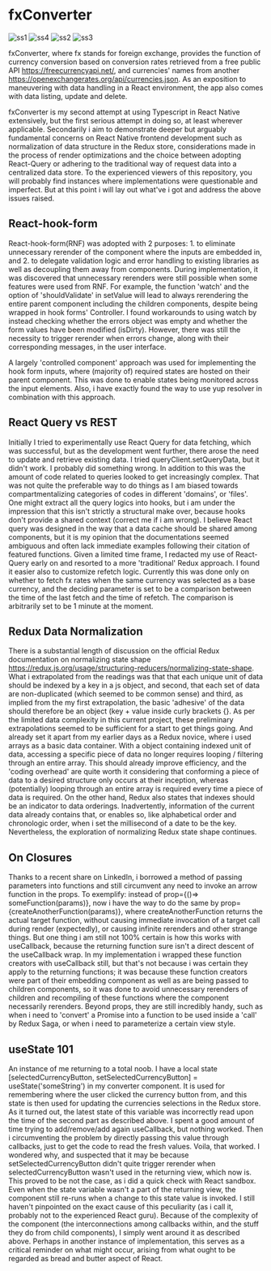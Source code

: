 # fxConverter

![ss1](https://i.postimg.cc/Mnz8pRrc/Screenshot-1641862360.png) ![ss4](https://i.postimg.cc/94n3bkXT/Screenshot-1641862445.png) ![ss2](https://i.postimg.cc/0zZ1MQLV/Screenshot-1641862375.png)
![ss3](https://i.postimg.cc/f3LnxssD/Screenshot-1641862389.png) 

fxConverter, where fx stands for foreign exchange, provides the function of currency conversion based on conversion rates retrieved from a free public API https://freecurrencyapi.net/, and currencies' names from another https://openexchangerates.org/api/currencies.json. As an exposition to maneuvering with data handling in a React environment, the app also comes with data listing, update and delete. 

fxConverter is my second attempt at using Typescript in React Native extensively, but the first serious attempt in doing so, at least wherever applicable. Secondarily i aim to demonstrate deeper but arguably fundamental concerns on React Native frontend development such as normalization of data structure in the Redux store, considerations made in the process of render optimizations and the choice between adopting React-Query or adhering to the traditional way of request data into a centralized data store. To the experienced viewers of this repository, you will probably find instances where implementations were questionable and imperfect. But at this point i will lay out what've i got and address the above issues raised. 

## React-hook-form

React-hook-form(RNF) was adopted with 2 purposes: 1. to eliminate unnecessary rerender of the component where the inputs are embedded in, and 2. to delegate validation logic and error handling to existing libraries as well as decoupling them away from components. During implementation, it was discovered that unnecessary rerenders were still possible when some features were used from RNF. For example, the function 'watch' and the option of 'shouldValidate' in setValue will lead to always rerendering the entire parent component including the children components, despite being wrapped in hook forms' Controller. I found workarounds to using watch by instead checking whether the errors object was empty and whether the form values have been modified (isDirty). However, there was still the necessity to trigger rerender when errors change, along with their corresponding messages, in the user interface.

A largely 'controlled component' approach was used for implementing the hook form inputs, where (majority of) required states are hosted on their parent component. This was done to enable states being monitored across the input elements. Also, i have exactly found the way to use yup resolver in combination with this approach.

## React Query vs REST

Initially I tried to experimentally use React Query for data fetching, which was successful, but as the development went further, there arose the need to update and retrieve existing data. I tried queryClient.setQueryData, but it didn't work. I probably did something wrong. In addition to this was the amount of code related to queries looked to get increasingly complex. That was not quite the preferable way to do things as I am biased towards compartmentalizing categories of codes in different 'domains', or 'files'. One might extract all the query logics into hooks, but i am under the impression that this isn't strictly a structural make over, because hooks don't provide a shared context (correct me if i am wrong). I believe React query was designed in the way that a data cache should be shared among components, but it is my opinion that the documentations seemed ambiguous and often lack immediate examples following their citation of featured functions. Given a limited time frame, I redacted my use of React-Query early on and resorted to a more 'traditional' Redux approach. I found it easier also to customize refetch logic. Currently this was done only on whether to fetch fx rates when the same currency was selected as a base currency, and the deciding parameter is set to be a comparison between the time of the last fetch and the time of refetch. The comparison is arbitrarily set to be 1 minute at the moment.

## Redux Data Normalization

There is a substantial length of discussion on the official Redux documentation on normalizing state shape https://redux.js.org/usage/structuring-reducers/normalizing-state-shape. What i extrapolated from the readings was that that each unique unit of data should be indexed by a key in a js object, and second, that each set of data are non-duplicated (which seemed to be common sense) and third, as implied from the my first extrapolation, the basic 'adhesive' of the data should therefore be an object (key + value inside curly brackets {}. As per the limited data complexity in this current project, these preliminary extrapolations seemed to be sufficient for a start to get things going. And already set it apart from my earlier days as a Redux novice, where i used arrays as a basic data container. With a object containing indexed unit of data, accessing a specific piece of data no longer requires looping / filtering through an entire array. This should already improve efficiency, and the 'coding overhead' are quite worth it considering that conforming a piece of data to a desired structure only occurs at their inception, whereas (potentially) looping through an entire array is required every time a piece of data is required. On the other hand, Redux also states that indexes should be an indicator to data orderings. Inadvertently, information of the current data already contains that, or enables so, like alphabetical order and chronologic order, when i set the millisecond of a date to be the key. Nevertheless, the exploration of normalizing Redux state shape continues.

## On Closures

Thanks to a recent share on LinkedIn, i borrowed a method of passing parameters into functions and still circumvent any need to invoke an arrow function in the props. To exemplify: instead of prop={()=> someFunction(params)}, now i have the way to do the same by prop={createAnotherFunction(params)}, where createAnotherFunction returns the actual target function, without causing immediate invocation of a target call during render (expectedly), or causing infinite rerenders and other strange things. But one thing i am still not 100% certain is how this works with useCallback, because the returning function sure isn't a direct descent of the useCallback wrap. In my implementation i wrapped these function creators with useCallback still, but that's not because i was certain they apply to the returning functions; it was because these function creators were part of their embedding component as well as are being passed to children components, so it was done to avoid unnecessary rerenders of children and recompiling of these functions where the component necessarily rerenders. Beyond props, they are still incredibly handy, such as when i need to 'convert' a Promise into a function to be used inside a 'call' by Redux Saga, or when i need to parameterize a certain view style.

## useState 101

An instance of me returning to a total noob. I have a local state [selectedCurrencyButton, setSelectedCurrencyButton] = useState('someString') in my converter component. It is used for remembering where the user clicked the currency button from, and this state is then used for updating the currencies selections in the Redux store. As it turned out, the latest state of this variable was incorrectly read upon the time of the second part as described above. I spent a good amount of time trying to add/remove/add again useCallback, but nothing worked. Then i circumventing the problem by directly passing this value through callbacks, just to get the code to read the fresh values. Voila, that worked. I wondered why, and suspected that it may be because setSelectedCurrencyButton didn't quite trigger rerender when selectedCurrencyButton wasn't used in the returning view, which now is. This proved to be not the case, as i did a quick check with React sandbox. Even when the state variable wasn't a part of the returning view, the component still re-runs when a change to this state value is invoked. I still haven't pinpointed on the exact cause of this peculiarity (as i call it, probably not to the experienced React guru). Because of the complexity of the component (the interconnections among callbacks within, and the stuff they do from child components), I simply went around it as described above. Perhaps in another instance of implementation, this serves as a critical reminder on what might occur, arising from what ought to be regarded as bread and butter aspect of React.
